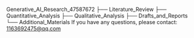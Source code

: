 Generative_AI_Research_47587672
├── Literature_Review
├── Quantitative_Analysis
├── Qualitative_Analysis
├── Drafts_and_Reports
└── Additional_Materials
If you have any questions, please contact: 1163692475@qq.com
